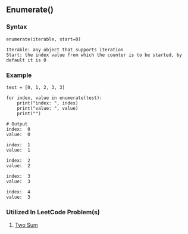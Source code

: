 ## Enumerate()
### Syntax
```
enumerate(iterable, start=0)

Iterable: any object that supports iteration
Start: the index value from which the counter is to be started, by default it is 0
```
### Example
```
test = [0, 1, 2, 3, 3]

for index, value in enumerate(test):
    print("index: ", index)
    print("value: ", value)
    print("")

# Output
index:  0
value:  0

index:  1
value:  1

index:  2
value:  2

index:  3
value:  3

index:  4
value:  3
```
### Utilized In LeetCode Problem(s)
1. [Two Sum](https://leetcode.com/problems/two-sum/)
